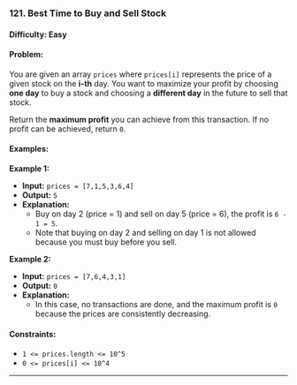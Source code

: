 ### 121. Best Time to Buy and Sell Stock

#### Difficulty: Easy

#### Problem:
You are given an array `prices` where `prices[i]` represents the price of a given stock on the **i-th** day. You want to maximize your profit by choosing **one day** to buy a stock and choosing a **different day** in the future to sell that stock.

Return the **maximum profit** you can achieve from this transaction. If no profit can be achieved, return `0`.

#### Examples:

**Example 1:**

- **Input:** `prices = [7,1,5,3,6,4]`
- **Output:** `5`
- **Explanation:** 
  - Buy on day 2 (price = 1) and sell on day 5 (price = 6), the profit is `6 - 1 = 5`.
  - Note that buying on day 2 and selling on day 1 is not allowed because you must buy before you sell.

**Example 2:**

- **Input:** `prices = [7,6,4,3,1]`
- **Output:** `0`
- **Explanation:** 
  - In this case, no transactions are done, and the maximum profit is `0` because the prices are consistently decreasing.

#### Constraints:

- `1 <= prices.length <= 10^5`
- `0 <= prices[i] <= 10^4`

___